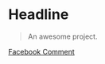 # Headline

> An awesome project.

[Facebook Comment](facebook-comment.html ':include :type=iframe width=100% height=400px')